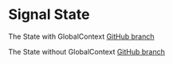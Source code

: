 # Signal State

The State with GlobalContext [GitHub branch](https://github.com/itstoreall/signal-state/tree/backup-multi-state-globalcontext)

The State without GlobalContext [GitHub branch](https://github.com/itstoreall/signal-state/tree/backup-state-without-global-context)
